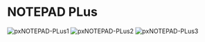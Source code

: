 # NOTEPAD PLus
![pxNOTEPAD-PLus1](https://github.com/user-attachments/assets/2431332d-ef71-408e-b786-931a19424c7d)
![pxNOTEPAD-PLus2](https://github.com/user-attachments/assets/49befb79-da58-4862-8965-e732f1535c84)
![pxNOTEPAD-PLus3](https://github.com/user-attachments/assets/af9bbdc3-863f-4ffd-98ca-fca0bdfd7c52)



